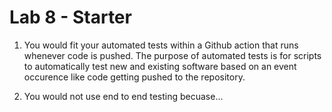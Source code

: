 # Lab 8 - Starter
1) You would fit your automated tests within a Github action that runs whenever code is pushed.
   The purpose of automated tests is for scripts to automatically test new and existing software
   based on an event occurence like code getting pushed to the repository.

2) You would not use end to end testing becuase... 
   
   